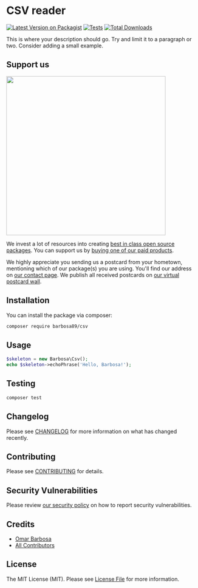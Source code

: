 # CSV reader

[![Latest Version on Packagist](https://img.shields.io/packagist/v/barbosa89/csv.svg?style=flat-square)](https://packagist.org/packages/barbosa89/csv)
[![Tests](https://img.shields.io/github/actions/workflow/status/barbosa89/csv/run-tests.yml?branch=main&label=tests&style=flat-square)](https://github.com/barbosa89/csv/actions/workflows/run-tests.yml)
[![Total Downloads](https://img.shields.io/packagist/dt/barbosa89/csv.svg?style=flat-square)](https://packagist.org/packages/barbosa89/csv)

This is where your description should go. Try and limit it to a paragraph or two. Consider adding a small example.

## Support us

[<img src="https://github-ads.s3.eu-central-1.amazonaws.com/csv.jpg?t=1" width="419px" />](https://spatie.be/github-ad-click/csv)

We invest a lot of resources into creating [best in class open source packages](https://spatie.be/open-source). You can support us by [buying one of our paid products](https://spatie.be/open-source/support-us).

We highly appreciate you sending us a postcard from your hometown, mentioning which of our package(s) you are using. You'll find our address on [our contact page](https://spatie.be/about-us). We publish all received postcards on [our virtual postcard wall](https://spatie.be/open-source/postcards).

## Installation

You can install the package via composer:

```bash
composer require barbosa89/csv
```

## Usage

```php
$skeleton = new Barbosa\Csv();
echo $skeleton->echoPhrase('Hello, Barbosa!');
```

## Testing

```bash
composer test
```

## Changelog

Please see [CHANGELOG](CHANGELOG.md) for more information on what has changed recently.

## Contributing

Please see [CONTRIBUTING](https://github.com/spatie/.github/blob/main/CONTRIBUTING.md) for details.

## Security Vulnerabilities

Please review [our security policy](../../security/policy) on how to report security vulnerabilities.

## Credits

- [Omar Barbosa](https://github.com/barbosa89)
- [All Contributors](../../contributors)

## License

The MIT License (MIT). Please see [License File](LICENSE.md) for more information.
